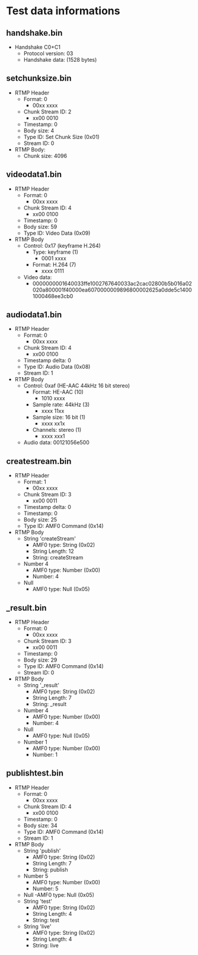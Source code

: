 # Test data informations

## handshake.bin
- Handshake C0+C1
    - Protocol version: 03
    - Handshake data: (1528 bytes)

## setchunksize.bin
- RTMP Header
    - Format: 0
        - 00xx xxxx
    - Chunk Stream ID: 2
        - xx00 0010
    - Timestamp: 0
    - Body size: 4
    - Type ID: Set Chunk Size (0x01)
    - Stream ID: 0
- RTMP Body:
    - Chunk size: 4096

## videodata1.bin
- RTMP Header
    - Format: 0
        - 00xx xxxx
    - Chunk Stream ID: 4
        - xx00 0100
    - Timestamp: 0
    - Body size: 59
    - Type ID: Video Data (0x09)
- RTMP Body
    - Control: 0x17 (keyframe H.264)
        - Type: keyframe (1)
            - 0001 xxxx
        - Format: H.264 (7)
            - xxxx 0111
    - Video data: 
        - 0000000001640033ffe1002767640033ac2cac02800b5b016a02020a800001f40000ea6070000009896800002625a0dde5c14001000468ee3cb0

## audiodata1.bin
- RTMP Header
    - Format: 0
        - 00xx xxxx
    - Chunk Stream ID: 4
        - xx00 0100
    - Timestamp delta: 0
    - Type ID: Audio Data (0x08)
    - Stream ID: 1
- RTMP Body
    - Control: 0xaf (HE-AAC 44kHz 16 bit stereo)
        - Format: HE-AAC (10)
            - 1010 xxxx
        - Sample rate: 44kHz (3)
            - xxxx 11xx
        - Sample size: 16 bit (1)
            - xxxx xx1x
        - Channels: stereo (1)
            - xxxx xxx1
    - Audio data: 00121056e500

## createstream.bin
- RTMP Header
    - Format: 1
        - 00xx xxxx
    - Chunk Stream ID: 3
        - xx00 0011
    - Timestamp delta: 0
    - Timestamp: 0
    - Body size: 25
    - Type ID: AMF0 Command (0x14)
- RTMP Body
    - String 'createStream'
        - AMF0 type: String (0x02)
        - String Length: 12
        - String: createStream
    - Number 4
        - AMF0 type: Number (0x00)
        - Number: 4
    - Null
        - AMF0 type: Null (0x05)

## _result.bin
- RTMP Header
    - Format: 0
        - 00xx xxxx
    - Chunk Stream ID: 3
        - xx00 0011
    - Timestamp: 0
    - Body size: 29
    - Type ID: AMF0 Command (0x14)
    - Stream ID: 0
- RTMP Body
    - String '_result'
        - AMF0 type: String (0x02)
        - String Length: 7
        - String: _result
    - Number 4
        - AMF0 type: Number (0x00)
        - Number: 4
    - Null
        - AMF0 type: Null (0x05)
    - Number 1
        - AMF0 type: Number (0x00)
        - Number: 1

## publishtest.bin
- RTMP Header
    - Format: 0
        - 00xx xxxx
    - Chunk Stream ID: 4
        - xx00 0100
    - Timestamp: 0
    - Body size: 34
    - Type ID: AMF0 Command (0x14)
    - Stream ID: 1
- RTMP Body
    - String 'publish'
        - AMF0 type: String (0x02)
        - String Length: 7
        - String: publish
    - Number 5
        - AMF0 type: Number (0x00)
        - Number: 5
    - Null
        -AMF0 type: Null (0x05)
    - String 'test'
        - AMF0 type: String (0x02)
        - String Length: 4
        - String: test
    - String 'live'
        - AMF0 type: String (0x02)
        - String Length: 4
        - String: live
